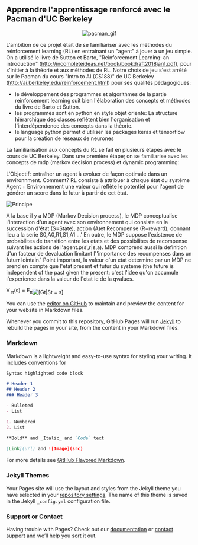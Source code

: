 ## Apprendre l'apprentissage renforcé avec le Pacman d'UC Berkeley

<p align="center">
  <img src="http://ai.berkeley.edu/images/pacman_game.gif" alt="pacman_gif"/>
</p>

L'ambition de ce projet était de se familiariser avec les méthodes du reinforcement learning (RL) en entrainant un "agent" à jouer à un jeu simple.
On a utilisé le livre de Sutton et Barto, "Reinforcement Learning: an introduction" (http://incompleteideas.net/book/bookdraft2018jan1.pdf), pour s'initier à la théorie et aux méthodes de RL.
Notre choix de jeu s'est arrêté sur le Pacman du cours "Intro to AI (CS188)" de UC Berkeley (http://ai.berkeley.edu/reinforcement.html) pour ses qualités pédagogiques: 
- le développement des programmes et algorithmes de la partie reinforcement learning suit bien l'élaboration des concepts et méthodes du livre de Barto et Sutton.
- les programmes sont en python en style objet orienté: La structure hiérarchique des classes reflètent bien l'organisation et l'interdépendence des concepts dans la théorie.
- le language python permet d'utiliser les packages keras et tensorflow pour la création de réseaux de neurones





La familiarisation aux concepts du RL se fait en plusieurs étapes avec le cours de UC Berkeley. 
Dans une première étape; on se familiarise avec les concepts de mdp (markov decision process) et dynamic programming:

L'Objectif: entraîner un agent à evoluer de façon optimale dans un environnment.
Comment?
RL consiste à attribuer à chaque état du système Agent + Environnement une valeur qui reflète le potentiel pour l'agent de générer un score dans le futur à partir de cet état.

![Principe](https://cdn-images-1.medium.com/max/1600/1*Z2yMvuQ1-t5Ol1ac_W4dOQ.png "Principe")

A la base il y a MDP (Markov Decision process), le MDP conceptualise l'interaction d'un agent avec son environnement qui consiste en la succession d'état (S=State), action (A)et Recompense (R=reward), donnant lieu a la serie S0,A0,R1,S1,A1 ...' En outre, le MDP suppose l'existence de probabilites de transition entre les etats et des possibilites de recompense suivant les actions de l'agent.p(s',r|s,a). MDP comprend aussi la definition d'un facteur de devaluation limitant l''importance des recompenses dans un futurr lointain.' Point important, la valeur d'un etat determine par un MDP ne prend en compte que l'etat present et futur du systeme (the future is independent of the past given the present: c'est l'idee qu'on accumule l'experience dans la valeur de l'etat ie de la qvalues.

<!DOCTYPE html PUBLIC "-//W3C//DTD HTML 4.01 Transitional//EN"  
  "http://www.w3.org/TR/html4/loose.dtd">  
<html > 
<meta http-equiv="Content-Type" content="text/html; charset=iso-8859-1"> 
<meta name="generator" content="TeX4ht (http://www.cse.ohio-state.edu/~gurari/TeX4ht/)"> 
<meta name="originator" content="TeX4ht (http://www.cse.ohio-state.edu/~gurari/TeX4ht/)"> 
<!-- html --> 
<meta name="src" content="testequ.tex"> 
<meta name="date" content="2018-06-14 15:49:00"> 
<link rel="stylesheet" type="text/css" href="testequ.css"> 
</head><body 
>
<!--l. 3--><p class="noindent" ><span 
class="cmmi-10">V</span> <sub><span 
class="cmmi-7">&#x03C0;</span></sub>(<span 
class="cmmi-10">s</span>) = <span 
class="cmmi-10">E</span><sub><span 
class="cmmi-7">&#x03C0;</span></sub><img 
src="testequ0x.png" alt="[Gt|St = s]"  class="left" align="middle">  
</body></html> 


You can use the [editor on GitHub](https://github.com/brunolune/brunolune.github.io/edit/master/README.md) to maintain and preview the content for your website in Markdown files.

Whenever you commit to this repository, GitHub Pages will run [Jekyll](https://jekyllrb.com/) to rebuild the pages in your site, from the content in your Markdown files.

### Markdown

Markdown is a lightweight and easy-to-use syntax for styling your writing. It includes conventions for

```markdown
Syntax highlighted code block

# Header 1
## Header 2
### Header 3

- Bulleted
- List

1. Numbered
2. List

**Bold** and _Italic_ and `Code` text

[Link](url) and ![Image](src)
```

For more details see [GitHub Flavored Markdown](https://guides.github.com/features/mastering-markdown/).

### Jekyll Themes

Your Pages site will use the layout and styles from the Jekyll theme you have selected in your [repository settings](https://github.com/brunolune/brunolune.github.io/settings). The name of this theme is saved in the Jekyll `_config.yml` configuration file.

### Support or Contact

Having trouble with Pages? Check out our [documentation](https://help.github.com/categories/github-pages-basics/) or [contact support](https://github.com/contact) and we’ll help you sort it out.
